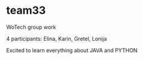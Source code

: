 # team33
WoTech group work

4 participants:
Elina, Karin, Gretel, Lonija

Excited to learn everything about JAVA and PYTHON
